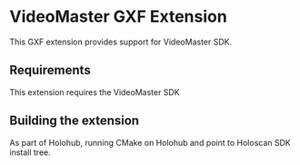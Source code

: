 # VideoMaster GXF Extension

This GXF extension provides support for VideoMaster SDK.

## Requirements

This extension requires the VideoMaster SDK

## Building the extension

As part of Holohub, running CMake on Holohub and point to Holoscan SDK install tree.
